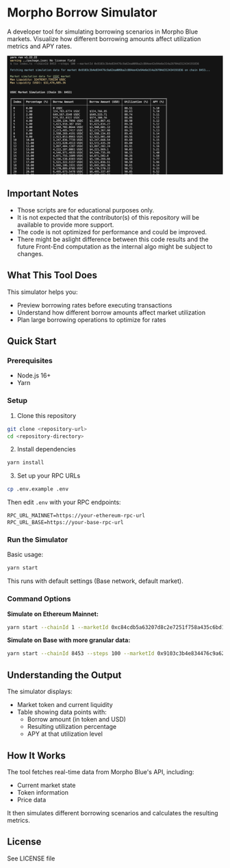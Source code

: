 # Morpho Borrow Simulator

A developer tool for simulating borrowing scenarios in Morpho Blue markets. Visualize how different borrowing amounts affect utilization metrics and APY rates.

![Example Output](./img/image.png)

## Important Notes

- Those scripts are for educational purposes only.
- It is not expected that the contributor(s) of this repository will be available to provide more support.
- The code is not optimized for performance and could be improved.
- There might be aslight difference between this code results and the future Front-End computation as the internal algo might be subject to changes.

## What This Tool Does

This simulator helps you:

- Preview borrowing rates before executing transactions
- Understand how different borrow amounts affect market utilization
- Plan large borrowing operations to optimize for rates

## Quick Start

### Prerequisites

- Node.js 16+
- Yarn

### Setup

1. Clone this repository

```bash
git clone <repository-url>
cd <repository-directory>
```

2. Install dependencies

```bash
yarn install
```

3. Set up your RPC URLs

```bash
cp .env.example .env
```

Then edit `.env` with your RPC endpoints:

```
RPC_URL_MAINNET=https://your-ethereum-rpc-url
RPC_URL_BASE=https://your-base-rpc-url
```

### Run the Simulator

Basic usage:

```bash
yarn start
```

This runs with default settings (Base network, default market).

### Command Options

**Simulate on Ethereum Mainnet:**

```bash
yarn start --chainId 1 --marketId 0xc84cdb5a63207d8c2e7251f758a435c6bd10b4eaefdaf36d7650159bf035962e
```

**Simulate on Base with more granular data:**

```bash
yarn start --chainId 8453 --steps 100 --marketId 0x9103c3b4e834476c9a62ea009ba2c884ee42e94e6e314a26f04d312434191836
```

## Understanding the Output

The simulator displays:

- Market token and current liquidity
- Table showing data points with:
  - Borrow amount (in token and USD)
  - Resulting utilization percentage
  - APY at that utilization level

## How It Works

The tool fetches real-time data from Morpho Blue's API, including:

- Current market state
- Token information
- Price data

It then simulates different borrowing scenarios and calculates the resulting metrics.

## License

See LICENSE file
